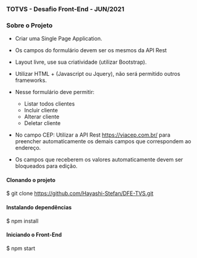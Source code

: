 ### TOTVS - Desafio Front-End - JUN/2021

### Sobre o Projeto
- Criar uma Single Page Application.
- Os campos do formulário devem ser os mesmos da API Rest
- Layout livre, use sua criatividade (utilizar Bootstrap).
- Utilizar HTML + (Javascript ou Jquery), não será permitido outros frameworks.


- Nesse formulário deve permitir:
  -  Listar todos clientes
  -  Incluir cliente
  -  Alterar cliente
  -  Deletar cliente

- No campo CEP: Utilizar a API Rest https://viacep.com.br/ para preencher automaticamente os demais campos que correspondem ao endereço.
- Os campos que receberem os valores automaticamente devem ser bloqueados para edição.

#### Clonando o projeto
$ git clone https://github.com/Hayashi-Stefan/DFE-TVS.git

#### Instalando dependências
$ npm install

#### Iniciando o Front-End
$ npm start
